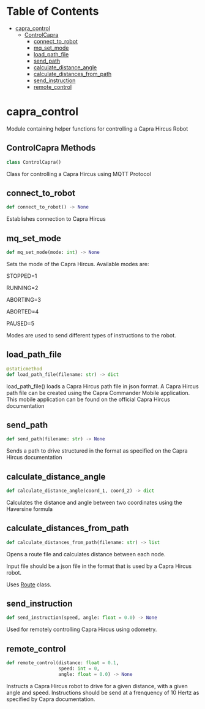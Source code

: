 # Table of Contents

- [capra_control](#capra_control)
  - [ControlCapra](#capra_control.ControlCapra)
    - [connect_to_robot](#capra_control.ControlCapra.connect_to_robot)
    - [mq_set_mode](#capra_control.ControlCapra.mq_set_mode)
    - [load_path_file](#capra_control.ControlCapra.load_path_file)
    - [send_path](#capra_control.ControlCapra.send_path)
    - [calculate_distance_angle](#capra_control.ControlCapra.calculate_distance_angle)
    - [calculate_distances_from_path](#capra_control.ControlCapra.calculate_distances_from_path)
    - [send_instruction](#capra_control.ControlCapra.send_instruction)
    - [remote_control](#capra_control.ControlCapra.remote_control)

<a id="capra_control"></a>

# capra_control

Module containing helper functions for controlling a Capra Hircus Robot

<a id="capra_control.ControlCapra"></a>

## ControlCapra Methods

```python
class ControlCapra()
```

Class for controlling a Capra Hircus using MQTT Protocol

<a id="capra_control.ControlCapra.connect_to_robot"></a>

## connect_to_robot

```python
def connect_to_robot() -> None
```

Establishes connection to Capra Hircus

<a id="capra_control.ControlCapra.mq_set_mode"></a>

## mq_set_mode

```python
def mq_set_mode(mode: int) -> None
```

Sets the mode of the Capra Hircus.
Available modes are:

STOPPED=1

RUNNING=2

ABORTING=3

ABORTED=4

PAUSED=5

Modes are used to send different types of instructions to the robot.

<a id="capra_control.ControlCapra.load_path_file"></a>

## load_path_file

```python
@staticmethod
def load_path_file(filename: str) -> dict
```

load_path_file() loads a Capra Hircus path file in json format.
A Capra Hircus path file can be created using the Capra Commander Mobile application.
This mobile application can be found on the official Capra Hircus documentation

<a id="capra_control.ControlCapra.send_path"></a>

## send_path

```python
def send_path(filename: str) -> None
```

Sends a path to drive structured in the format as specified on the Capra Hircus documentation

<a id="capra_control.ControlCapra.calculate_distance_angle"></a>

## calculate_distance_angle

```python
def calculate_distance_angle(coord_1, coord_2) -> dict
```

Calculates the distance and angle between two coordinates using the Haversine formula

<a id="capra_control.ControlCapra.calculate_distances_from_path"></a>

## calculate_distances_from_path

```python
def calculate_distances_from_path(filename: str) -> list
```

Opens a route file and calculates distance between each node.

Input file should be a json file in the format that is used by
a Capra Hircus robot.

Uses [Route](route.md) class.

<a id="capra_control.ControlCapra.send_instruction"></a>

## send_instruction

```python
def send_instruction(speed, angle: float = 0.0) -> None
```

Used for remotely controlling Capra Hircus using odometry.

<a id="capra_control.ControlCapra.remote_control"></a>

## remote_control

```python
def remote_control(distance: float = 0.1,
                   speed: int = 0,
                   angle: float = 0.0) -> None
```

Instructs a Capra Hircus robot to drive for a given distance, with a given angle and speed.
Instructions should be send at a frenquency of 10 Hertz as specified by Capra documentation.
